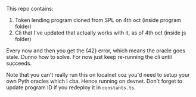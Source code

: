 This repo contains:

1. Token lending program cloned from SPL on 4th oct (inside program folder)
2. Cli that I've updated that actually works with it, as of 4th oct (inside js folder)

Every now and then you get the {42} error, which means the oracle goes stale. Dunno how to solve. For now just keep re-running the cli until succeeds.

Note that you can't really run this on localnet coz you'd need to setup your own Pyth oracles which I  cba. Hence running on devnet. Don't forget to update program ID if you redeploy it in `constants.ts`.
